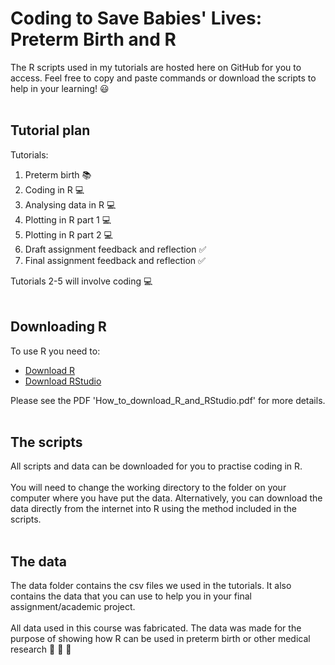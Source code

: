 # Coding to Save Babies' Lives: Preterm Birth and R
The R scripts used in my tutorials are hosted here on GitHub for you to access. Feel free to copy and paste commands or download the scripts to help in your learning! :smiley:
<br/><br/>

## Tutorial plan
Tutorials:
1. Preterm birth :books:
2. Coding in R :computer:
3. Analysing data in R :computer:
4. Plotting in R part 1 :computer:
5. Plotting in R part 2 :computer:
6. Draft assignment feedback and reflection :white_check_mark:
7. Final assignment feedback and reflection :white_check_mark:

Tutorials 2-5 will involve coding :computer:
<br/><br/>

## Downloading R
To use R you need to:
* [Download R](https://www.r-project.org/)  
* [Download RStudio](https://rstudio.com/products/rstudio/download/#download)

Please see the PDF 'How_to_download_R_and_RStudio.pdf' for more details.
<br/><br/>

## The scripts
All scripts and data can be downloaded for you to practise coding in R.  <br/><br/>
You will need to change the working directory to the folder on your computer where you have put the data. Alternatively, you can download the data directly from the internet into R using the method included in the scripts.
<br/><br/>

## The data 
The data folder contains the csv files we used in the tutorials. It also contains the data that you can use to help you in your final assignment/academic project. <br/><br/>
All data used in this course was fabricated. The data was made for the purpose of showing how R can be used in preterm birth or other medical research :hospital: :microscope: :syringe: 


